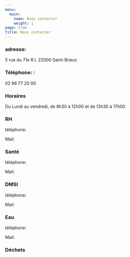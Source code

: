 ```yaml
---
menu:
  main:
    name: Nous contacter
    weight: 1
page: true
title: Nous contacter
---
```


### adresse: 
5 rue du 71e R.I. 22000 Saint-Brieuc

### Téléphone: :
02 96 77 20 00

### Horaires 
Du Lundi au vendredi, de 8h30 à 12h00 et de 13h30 à 17h00

### RH 
téléphone:

Mail:

### Santé 
téléphone:

Mail:

### DMSI
téléphone:

Mail:

### Eau 
téléphone:

Mail:

### Déchets
